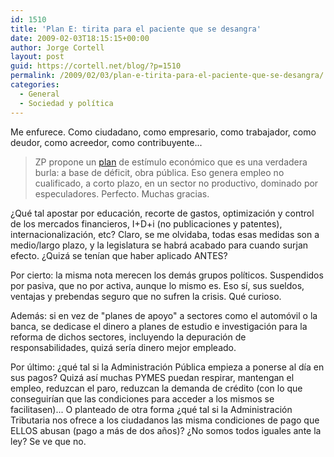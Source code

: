 ```yaml
---
id: 1510
title: 'Plan E: tirita para el paciente que se desangra'
date: 2009-02-03T18:15:15+00:00
author: Jorge Cortell
layout: post
guid: https://cortell.net/blog/?p=1510
permalink: /2009/02/03/plan-e-tirita-para-el-paciente-que-se-desangra/
categories:
  - General
  - Sociedad y polí­tica
---
```

Me enfurece. Como ciudadano, como empresario, como trabajador, como deudor, como acreedor, como contribuyente...

> ZP propone un <a title="https://www.plane.gob.es/" href="https://www.plane.gob.es/" target="_blank">plan</a> de estímulo económico que es una verdadera burla: a base de déficit, obra pública. Eso genera empleo no cualificado, a corto plazo, en un sector no productivo, dominado por especuladores. Perfecto. Muchas gracias.

¿Qué tal apostar por educación, recorte de gastos, optimización y control de los mercados financieros, I+D+i (no publicaciones y patentes), internacionalización, etc? Claro, se me olvidaba, todas esas medidas son a medio/largo plazo, y la legislatura se habrá acabado para cuando surjan efecto. ¿Quizá se tenían que haber aplicado ANTES?

Por cierto: la misma nota merecen los demás grupos políticos. Suspendidos por pasiva, que no por activa, aunque lo mismo es. Eso sí, sus sueldos, ventajas y prebendas seguro que no sufren la crisis. Qué curioso.

Además: si en vez de "planes de apoyo" a sectores como el automóvil o la banca, se dedicase el dinero a planes de estudio e investigación para la reforma de dichos sectores, incluyendo la depuración de responsabilidades, quizá sería dinero mejor empleado. 

Por último: ¿qué tal si la Administración Pública empieza a ponerse al día en sus pagos? Quizá así muchas PYMES puedan respirar, mantengan el empleo, reduzcan el paro, reduzcan la demanda de crédito (con lo que conseguirían que las condiciones para acceder a los mismos se facilitasen)... O planteado de otra forma ¿qué tal si la Administración Tributaria nos ofrece a los ciudadanos las misma condiciones de pago que ELLOS abusan (pago a más de dos años)? ¿No somos todos iguales ante la ley? Se ve que no.